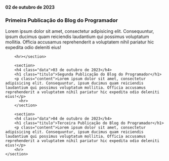 <!DOCTYPE html>
<html lang="en">
<head>
    <meta charset="UTF-8">
    <meta name="viewport" content="width=device-width, initial-scale=1.0">
    <title>Document</title>
    <link rel="stylesheet" href="css.css">
</head>
<body>
    <section class="borda">
        <section >
        <h4 class="data">02 de outubro de 2023</h4>
        <h1 class="titulo">Primeira Publicação do Blog do Programador</h1>
        <p class="content">Lorem ipsum dolor sit amet, consectetur adipisicing elit. Consequuntur, ipsum ducimus quam reiciendis laudantium qui possimus voluptatum mollitia. Officia accusamus reprehenderit a voluptatem nihil pariatur hic expedita odio deleniti eius!</p>
        
        <hr></section>
        
        <section>
        <h4 class="data">03 de outubro de 2023</h4>
        <h1 class="titulo">Segunda Publicação do Blog do Programador</h1>
        <p class="content">Lorem ipsum dolor sit amet, consectetur adipisicing elit. Consequuntur, ipsum ducimus quam reiciendis laudantium qui possimus voluptatum mollitia. Officia accusamus reprehenderit a voluptatem nihil pariatur hic expedita odio deleniti eius!</p>
          <hr>
        </section>
      
        <section>
        <h4 class="data">04 de outubro de 2023</h4>
        <h1 class="titulo">Terceira Publicação do Blog do Programador</h1>
        <p class="content">Lorem ipsum dolor sit amet, consectetur adipisicing elit. Consequuntur, ipsum ducimus quam reiciendis laudantium qui possimus voluptatum mollitia. Officia accusamus reprehenderit a voluptatem nihil pariatur hic expedita odio deleniti eius!</p>
        <hr>
    </section>
</section>
</body>
</html>
